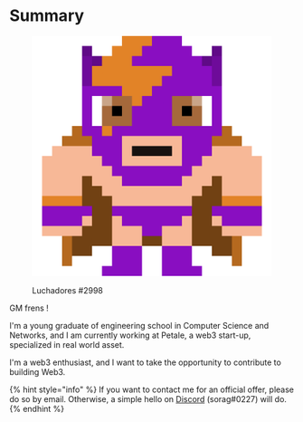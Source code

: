 # Summary

<figure><img src=".gitbook/assets/luchador-2998.png" alt=""><figcaption><p>Luchadores #2998</p></figcaption></figure>

GM frens !

I'm a young graduate of engineering school in Computer Science and Networks, and I am currently working at Petale, a web3 start-up, specialized in real world asset.

I'm a web3 enthusiast, and I want to take the opportunity to contribute to building Web3.

{% hint style="info" %}
If you want to contact me for an official offer, please do so by email. Otherwise, a simple hello on [Discord](https://discord.com/users/sorag#0227) (sorag#0227) will do.
{% endhint %}

